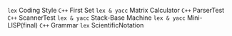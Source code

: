 `lex`   Coding Style
`C++`   First Set
`lex & yacc`    Matrix Calculator
`C++`   ParserTest
`C++`   ScannerTest
`lex & yacc`    Stack-Base Machine
`lex & yacc`    Mini-LISP(final)
`C++`   Grammar
`lex`   ScientificNotation